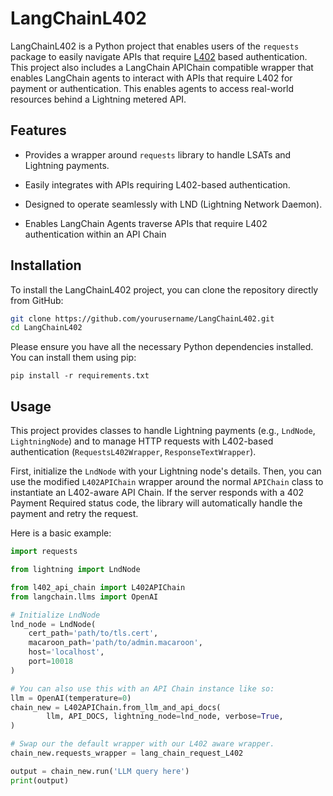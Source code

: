 # LangChainL402

LangChainL402 is a Python project that enables users of the `requests` package
to easily navigate APIs that require
[L402](https://docs.lightning.engineering/the-lightning-network/l402) based
authentication. This project also includes a LangChain APIChain compatible
wrapper that enables LangChain agents to interact with APIs that require L402
for payment or authentication. This enables agents to access real-world
resources behind a Lightning metered API.


## Features
- Provides a wrapper around `requests` library to handle LSATs and Lightning
  payments.

- Easily integrates with APIs requiring L402-based authentication.

- Designed to operate seamlessly with LND (Lightning Network Daemon).

- Enables LangChain Agents traverse APIs that require L402 authentication
  within an API Chain


## Installation

To install the LangChainL402 project, you can clone the repository directly
from GitHub:

```bash
git clone https://github.com/yourusername/LangChainL402.git
cd LangChainL402
```

Please ensure you have all the necessary Python dependencies installed. You can
install them using pip:
```
pip install -r requirements.txt
```

## Usage

This project provides classes to handle Lightning payments (e.g., `LndNode`,
`LightningNode`) and to manage HTTP requests with L402-based authentication
(`RequestsL402Wrapper`, `ResponseTextWrapper`).

First, initialize the `LndNode` with your Lightning node's details. Then, you
can use the modified `L402APIChain` wrapper around the normal `APIChain` class
to instantiate an L402-aware API Chain. If the server responds with a 402
Payment Required status code, the library will automatically handle the payment
and retry the request.

Here is a basic example:
```python
import requests

from lightning import LndNode

from l402_api_chain import L402APIChain
from langchain.llms import OpenAI

# Initialize LndNode
lnd_node = LndNode(
    cert_path='path/to/tls.cert',
    macaroon_path='path/to/admin.macaroon',
    host='localhost',
    port=10018
)

# You can also use this with an API Chain instance like so:
llm = OpenAI(temperature=0)
chain_new = L402APIChain.from_llm_and_api_docs(
        llm, API_DOCS, lightning_node=lnd_node, verbose=True,
)

# Swap our the default wrapper with our L402 aware wrapper.
chain_new.requests_wrapper = lang_chain_request_L402

output = chain_new.run('LLM query here')
print(output)
```
